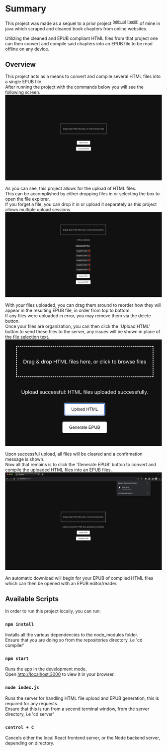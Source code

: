 # Summary

This project was made as a sequel to a prior project <sup>[[github](https://github.com/Savoie-J/Website-to-EPUB)]</sup> <sup>[[replit](https://replit.com/@savoiej/Website-to-Html)]</sup> of mine in java which scraped and cleaned book chapters from online websites.

Utilizing the cleaned and EPUB compliant HTML files from that project one can then convert and compile said chapters into an EPUB file to be read offline on any device.

## Overview

This project acts as a means to convert and compile several HTML files into a single EPUB file.\
After running the project with the commands below you will see the following screen.
![Home Page](public/Images/Main.png)

As you can see, this project allows for the upload of HTML files.\
This can be accomplished by either dropping files in or selecting the box to open the file explorer.\
If you forget a file, you can drop it in or upload it separately as this project allows multiple upload sessions.\
![Upload Page](public/Images/Upload.png)

With your files uploaded, you can drag them around to reorder how they will appear in the resulting EPUB file, in order from top to bottom.\
If any files were uploaded in error, you may remove them via the delete button.\
Once your files are organization, you can then click the 'Upload HTML' button to send these files to the server, any issues will be shown in place of the file selection text.\
![Home Page](public/Images/Server.png)

Upon successful upload, all files will be cleared and a confirmation message is shown.\
Now all that remains is to click the 'Generate EPUB' button to convert and compile the uploaded HTML files into an EPUB files.\
![Home Page](public/Images/Generate.png)

An automatic download will begin for your EPUB of compiled HTML files which can then be opened with an EPUB editor/reader.

## Available Scripts

In order to run this project locally, you can run:

### `npm install`

Installs all the various dependencies to the node_modules folder.\
Ensure that you are doing so from the repositories directory, i.e 'cd compiler'

### `npm start`

Runs the app in the development mode.\
Open [http://localhost:3000](http://localhost:3000) to view it in your browser.

### `node index.js`

Runs the server for handling HTML file upload and EPUB generation, this is required for any requests.\
Ensure that this is run from a second terminal window, from the server directory, i.e 'cd server'

### `control + C`

Cancels either the local React frontend server, or the Node backend server, depending on directory.

